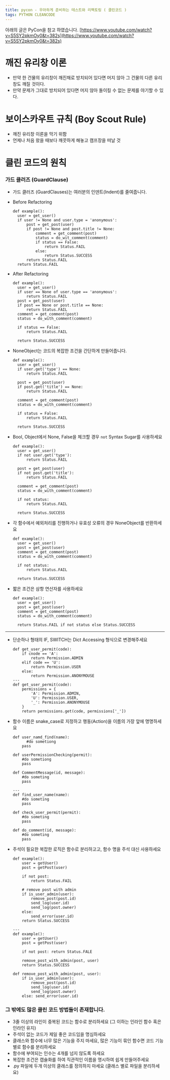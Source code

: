 ```yaml
---
title: pycon - 우아하게 준비하는 테스트와 리팩토링 ( 클린코드 )
tags: PYTHON CLEANCODE
---
```

아래의 글은 PyCon을 참고 하였습니다.
[https://www.youtube.com/watch?v=S5SY2pkmOy0&t=382s](https://www.youtube.com/watch?v=S5SY2pkmOy0&t=382s)

# 깨진 유리창 이론

-   만약 한 건물의 유리창이 깨진채로 방치되어 있다면 머지 않아 그 건물의 다른 유리창도 깨질 것이다.
-   만약 문제가 그대로 방치되어 있다면 머지 않아 돌이킬 수 없는 문제를 야기할 수 있다.

# 보이스카우트 규칙 (Boy Scout Rule)

-   깨진 유리창 이론을 막기 위함
-   언제나 처음 왔을 때보다 깨끗하게 해놓고 캠프장을 떠날 것

# 클린 코드의 원칙

### 가드 클러즈 (GuardClause)

-   가드 클러즈 (GuardClauses)는 여러분의 인덴트(Indent)를 줄여줍니다.

-   Before Refactoring

    ```
    def example():
      user = get_user()
      if user != None and user.type = 'anonymous':
          post = get_post(user)
          if post != None and post.title != None:
              comment = get_comment(post)
              status = do_wit_comment(comment)
              if status == False:
                  return Status.FAIL
              else:
                  return Status.SUCCESS
          return Status.FAIL
      return Status.FAIL
    ```

-   After Refactoring

    ```
    def example():
      user = get_user()
      if user == None of user.type == 'anonymous':
          return Status.FAIL
      post = get_post(user)
      if post == None or post.title == None:
          return Status.FAIL
      comment = get_comment(post)
      status = do_with_comment(comment)

      if status == False:
          return Status.FAIL

      return Status.SUCCESS
    ```

-   NoneObject는 코드의 복잡한 조건을 간단하게 만들어줍니다.

    ```
    def example():
      user = get_user()
      if user.get('type') == None:
          return Status.FAIL

      post = get_post(user)
      if post.get('title') == None:
          return Status.FAIL

      comment = get_comment(post)
      status = do_with_comment(comment)

      if status = False:
          return Status.FAIL

      return Status.SUCCESS
    ```

-   Bool, Object에서 None, False을 체크할 경우 `not` Syntax Sugar를 사용하세요

    ```
    def example():
      user = get_user()
      if not user.get('type'):
          return Status.FAIL

      post = get_post(user)
      if not post.get('title'):
          return Status.FAIL

      comment = get_comment(post)
      status = do_with_comment(comment)

      if not status:
          return Status.FAIL

      return Status.SUCCESS
    ```

-   각 함수에서 예외처리를 진행하거나 유효성 오류의 경우 NoneObject를 반환하세요

    ```
    def example():
      user = get_user()
      post = get_post(user)
      comment = get_comment(post)
      status = do_with_comment(comment)

      if not status:
          return Status.FAIL

      return Status.SUCCESS
    ```

-   짧은 조건은 삼항 연산자를 사용하세요

    ```
    def example():
      user = get_user()
      post = get_post(user)
      comment = get_comment(post)
      status = do_with_comment(comment)

      return Status.FAIL if not status else Status.SUCCESS
    ```


---

-   단순하나 형태의 IF, SWITCH는 Dict Accessing 형식으로 변경해주세요

    ```
    def get_user_permit(code):
        if cnode == 'A':
            return Permission.ADMIN
        elif code == 'U':
            return Permission.USER
        else:
            return Permission.ANONYMOUSE
    ---
    def get_user_permit(code):
        permissions = {
            'A': Permission.ADMIN,
            'U': Permission.USER,
            '_': Permission.ANONYMOUSE
        }
        return permissions.get(code, permissions['_'])
    ```

-   함수 이름은 snake\_case로 지정하고 행동(Action)을 이름의 가장 앞에 명명하세요

    ```
    def user_namd_find(name):
          #do sometiong
        pass

    def userPermissionChecking(permit):
        #do sometiong
        pass

    def CommentMessage(id, message):
        #do someting
        pass

    ---
    def find_user_name(name):
        #do someting
        pass

    def check_user_permit(permit):
        #do someting
        pass

    def do_comment(id, message):
        #do someting
        pass
    ```


-   주석이 필요한 복잡한 로직은 함수로 분리하고고, 함수 명을 주석 대신 사용하세요

    ```
    def example():
        user = getUser()
        post = getPost(user)

        if not post:
            return Status.FAIL

        # remove post with admin
        if is_user_admin(user):
            remove_post(post.id)
            send_log(user.id)
            send_log(post.owner)
        else:
            send_error(user.id)
        return Status.SUCCESS

    ---
    def example():
        user = getUser()
        post = getPost(user)

        if not post: return Status.FALE

        remove_post_with_admin(post, user)
        return Status.SUCCESS

    def remove_post_with_admin(post, user):
        if is_user_admin(user):
            remove_post(post.id)
            send_log(user.id)
            send_log(post.owner)
        else: send_error(user.id)
    ```


### 그 밖에도 많은 클린 코드 방법들이 존재합니다.

-   3줄 이상의 라인이 중복된 코드는 함수로 분리하세요 (그 이하는 인라인 함수 혹은 인라인 유지)
-   주석이 없는 코드가 제일 좋은 코드임을 명심하세요
-   클래스와 함수에 너무 많은 기능을 주지 마세요, 많은 기능이 묶인 함수면 코드 기능 별로 함수를 분리하세요
-   함수에 부여되는 인수는 4개를 넘지 않도록 하세요
-   복잡한 조건은 캡슐화를 하여 직관적인 이름을 명시하여 쉽게 만들어주세요
-   .py 파일에 두개 이상의 클래스를 정의하지 마세요 (클래스 별로 파일을 분리하세요)
